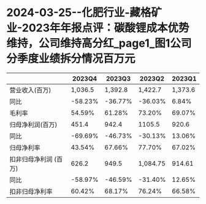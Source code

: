 # 2024-03-25--化肥行业-藏格矿业-2023年年报点评：碳酸锂成本优势维持，公司维持高分红_page1_图1公司分季度业绩拆分情况百万元

|   | 2023Q4 | 2023Q3 | 2023Q2 | 2023Q1 |
|---|-------|-------|-------|------|
| 营业收入(百万) | 1,036.5 | 1,392.8 | 1,422.7 | 1,373.6 |
| 同比 | -58.23% | -36.77% | -36.03% | 6.84% |
| 毛利率 | 54.59% | 61.28% | 73.20% | 69.07% |
| 归母净利润(百万) | 451.4 | 942.4 | 1105.5 | 920.6 |
| 同比 | -69.69% | -46.73% | -30.13% | 13.06% |
| 归母净利率 | 43.54% | 67.66% | 77.70% | 67.02% |
| 扣非归母净利润 (百万) | 626.2 | 949.5 | 1,084.75 | 914.61 |
| 同比 | -58.97% | -46.59% | -31.40% | 12.65% |
| 扣非归母净利率 | 60.42% | 68.17% | 76.24% | 66.58% |